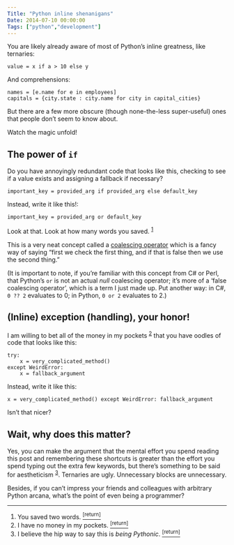 ```yaml
---
Title: "Python inline shenanigans"
Date: 2014-07-10 00:00:00
Tags: ["python","development"]
---
```


<p>You are likely already aware of most of Python’s inline greatness, like ternaries:</p>


<pre><code>value = x if a &gt; 10 else y
</code></pre>


<p>And comprehensions:</p>


<pre><code>names = [e.name for e in employees]
capitals = {city.state : city.name for city in capital_cities}
</code></pre>


<p>But there are a few more obscure (though none-the-less super-useful) ones that people don’t seem to know about.</p>


<p>Watch the magic unfold!</p>


<h2 id="the-power-of-if">The power of <code>if</code></h2>


<p>Do you have annoyingly redundant code that looks like this, checking to see if a value exists and assigning a fallback if necessary?</p>


<pre><code>important_key = provided_arg if provided_arg else default_key
</code></pre>


<p>Instead, write it like this!:</p>


<pre><code>important_key = provided_arg or default_key
</code></pre>


<p>Look at that.  Look at how many words you saved.  <sup class="footnote-ref" id="fnref:1"><a href="#fn:1" rel="footnote">1</a></sup></p>


<p>This is a very neat concept called a <a href="http://en.wikipedia.org/wiki/Null_coalescing_operator">coalescing operator</a> which is a fancy way of saying “first we check the first thing, and if that is false then we use the second thing.”</p>


<p>(It is important to note, if you’re familiar with this concept from C# or Perl, that Python’s <code>or</code> is not an actual <em>null</em> coalescing operator; it’s more of a ‘false coalescing operator’, which is a term I just made up.  Put another way: in C#, <code>0 ?? 2</code> evaluates to 0; in Python, <code>0 or 2</code> evaluates to 2.)</p>


<h2 id="inline-exception-handling-your-honor">(Inline) exception (handling), your honor!</h2>


<p>I am willing to bet all of the money in my pockets <sup class="footnote-ref" id="fnref:2"><a href="#fn:2" rel="footnote">2</a></sup> that you have oodles of code that looks like this:</p>


<pre><code>try:
    x = very_complicated_method()
except WeirdError:
    x = fallback_argument
</code></pre>


<p>Instead, write it like this:</p>


<pre><code>x = very_complicated_method() except WeirdError: fallback_argument
</code></pre>


<p>Isn’t that nicer?</p>


<h2 id="wait-why-does-this-matter">Wait, why does this matter?</h2>


<p>Yes, you can make the argument that the mental effort you spend reading this post and remembering these shortcuts is greater than the effort you spend typing out the extra few keywords, but there’s something to be said for aestheticism <sup class="footnote-ref" id="fnref:3"><a href="#fn:3" rel="footnote">3</a></sup>.  Ternaries are ugly.  Unnecessary blocks are unnecessary.</p>


<p>Besides, if you can’t impress your friends and colleagues with arbitrary Python arcana, what’s the point of even being a programmer?</p>


<div class="footnotes">
<hr/>
<ol>
<li id="fn:1">You saved two words.
 <a class="footnote-return" href="#fnref:1"><sup>[return]</sup></a></li>
<li id="fn:2">I have no money in my pockets.
 <a class="footnote-return" href="#fnref:2"><sup>[return]</sup></a></li>
<li id="fn:3">I believe the hip way to say this is <em>being Pythonic</em>.
 <a class="footnote-return" href="#fnref:3"><sup>[return]</sup></a></li>
</ol>
</div>
	